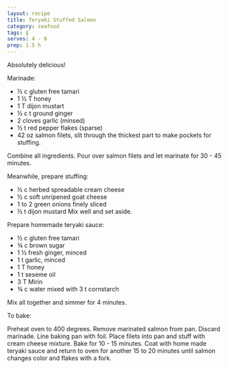 ```yaml
---
layout: recipe
title: Teryaki Stuffed Salmon
category: seafood
tags: ɠ
serves: 4 - 6  
prep: 1.5 h
---
```

Absolutely delicious!

Marinade:

- ½ c gluten free tamari
- 1 ½ T honey
- 1 T dijon mustart
- ½ c t ground ginger
- 2 cloves garlic (minsed)
- ½ t red pepper flakes (sparse)
- 42 oz salmon filets, slit through the thickest part to make pockets for stuffing.

Combine all ingredients.  Pour over salmon filets and let marinate for 30 - 45 minutes.

Meanwhile, prepare stuffing:

- ½ c herbed spreadable cream cheese
- ½ c soft unripened goat cheese
- 1 to 2 green onions finely sliced
- ½ t dijon mustard
Mix well and set aside.

Prepare homemade teryaki sauce:

- ½ c gluten free tamari
- ¾ c brown sugar
- 1 ½ fresh ginger, minced
- 1 t garlic, minced
- 1 T honey
- 1 t seseme oil
- 3 T Mirin
- ¾ c water mixed with 3 t cornstarch

Mix all together and simmer for 4 minutes.

To bake:

Preheat oven to 400 degrees. Remove marinated salmon from pan.  Discard marinade.  Line baking pan with foil. Place filets into pan and stuff with cream cheese mixture.  Bake for 10 - 15 minutes. Coat with home made teryaki sauce and return to oven for another 15 to 20 minutes until salmon changes color and flakes with a fork.
